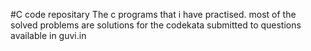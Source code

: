 #C code repositary 
The c programs that i have practised.
most of the solved problems are solutions for the codekata submitted to questions available in guvi.in

